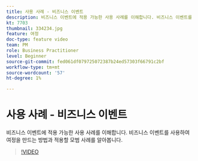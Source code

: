```yaml
---
title: 사용 사례 - 비즈니스 이벤트
description: 비즈니스 이벤트에 적용 가능한 사용 사례를 이해합니다. 비즈니스 이벤트를 사용하여 여정을 만드는 방법과 적용할 모범 사례를 알아봅니다.
kt: 7703
thumbnail: 334234.jpg
feature: 여정
doc-type: feature video
team: PM
role: Business Practitioner
level: Beginner
source-git-commit: fed061df079725072387b24ed57303f66791c2bf
workflow-type: tm+mt
source-wordcount: '57'
ht-degree: 1%

---
```



# 사용 사례 - 비즈니스 이벤트

비즈니스 이벤트에 적용 가능한 사용 사례를 이해합니다. 비즈니스 이벤트를 사용하여 여정을 만드는 방법과 적용할 모범 사례를 알아봅니다.

>[!VIDEO](https://video.tv.adobe.com/v/334234?quality=12)
